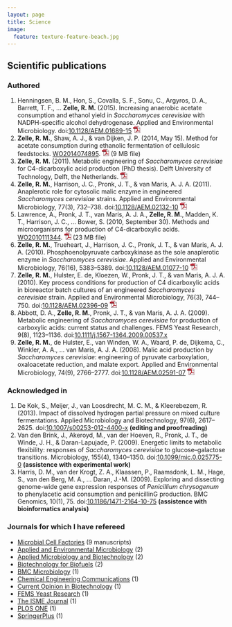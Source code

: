 ```yaml
---
layout: page
title: Science
image:
  feature: texture-feature-beach.jpg
---
```


## Scientific publications

### Authored
1. Henningsen, B. M., Hon, S., Covalla, S. F., Sonu, C., Argyros, D. A., Barrett, T. F., … **Zelle, R. M.** (2015). Increasing anaerobic acetate consumption and ethanol yield in *Saccharomyces cerevisiae* with NADPH-specific alcohol dehydrogenase. Applied and Environmental Microbiology. doi:[10.1128/AEM.01689-15](http://doi.org/10.1128/AEM.01689-15) [![PDF](/images/pdficon_small.png)](https://www.dropbox.com/s/2ulgjt1uvx9h3l6/Appl.%20Environ.%20Microbiol.-2015-Henningsen-AEM.01689-15.pdf?dl=0)
2. **Zelle, R. M.**, Shaw, A. J., & van Dijken, J. P. (2014, May 15). Method for acetate consumption during ethanolic fermentation of cellulosic feedstocks. [WO2014074895](http://www.google.com/patents/WO2014074895A2). [![PDF](/images/pdficon_small.png)](https://www.dropbox.com/s/1jfwfg0rxhicc5w/WO2014074895A2.pdf?dl=0) (9 MB file)
3. **Zelle, R. M.** (2011). Metabolic engineering of *Saccharomyces cerevisiae* for C4-dicarboxylic acid production (PhD thesis). Delft University of Technology, Delft, the Netherlands. [![PDF](/images/pdficon_small.png)](https://dl.dropboxusercontent.com/u/222120/PhD_Thesis_Rintze_M._Zelle.pdf)
4. **Zelle, R. M.**, Harrison, J. C., Pronk, J. T., & van Maris, A. J. A. (2011). Anaplerotic role for cytosolic malic enzyme in engineered *Saccharomyces cerevisiae* strains. Applied and Environmental Microbiology, 77(3), 732–738. doi:[10.1128/AEM.02132-10](http://dx.doi.org/10.1128/AEM.02132-10) [![PDF](/images/pdficon_small.png)](https://dl.dropboxusercontent.com/u/222120/Zelle%20et%20al.%20-%202011%20-%20Anaplerotic%20Role%20for%20Cytosolic%20Malic%20Enzyme%20in%20Eng.pdf)
5. Lawrence, A., Pronk, J. T., van Maris, A. J. A., **Zelle, R. M.**, Madden, K. T., Harrison, J. C., … Bower, S. (2010, September 30). Methods and microorganisms for production of C4-dicarboxylic acids. [WO2010111344](http://www.google.com/patents/WO2010111344A2). [![PDF](/images/pdficon_small.png)](https://dl.dropboxusercontent.com/u/222120/WO2010111344A2.pdf) (23 MB file)
6. **Zelle, R. M.**, Trueheart, J., Harrison, J. C., Pronk, J. T., & van Maris, A. J. A. (2010). Phosphoenolpyruvate carboxykinase as the sole anaplerotic enzyme in *Saccharomyces cerevisiae*. Applied and Environmental Microbiology, 76(16), 5383–5389. doi:[10.1128/AEM.01077-10](http://dx.doi.org/10.1128/AEM.01077-10) [![PDF](/images/pdficon_small.png)](https://dl.dropboxusercontent.com/u/222120/Zelle%20et%20al.%20-%202010%20-%20Phosphoenolpyruvate%20Carboxykinase%20as%20the%20Sole%20Anap.pdf)
7. **Zelle, R. M.**, Hulster, E. de, Kloezen, W., Pronk, J. T., & van Maris, A. J. A. (2010). Key process conditions for production of C4 dicarboxylic acids in bioreactor batch cultures of an engineered *Saccharomyces cerevisiae* strain. Applied and Environmental Microbiology, 76(3), 744–750. doi:[10.1128/AEM.02396-09](http://dx.doi.org/10.1128/AEM.02396-09) [![PDF](/images/pdficon_small.png)](https://dl.dropboxusercontent.com/u/222120/Zelle%20et%20al.%20-%202010%20-%20Key%20Process%20Conditions%20for%20Production%20of%20C4%20Dicarb.pdf)
8. Abbott, D. A., **Zelle, R. M.**, Pronk, J. T., & van Maris, A. J. A. (2009). Metabolic engineering of *Saccharomyces cerevisiae* for production of carboxylic acids: current status and challenges. FEMS Yeast Research, 9(8), 1123–1136. doi:[10.1111/j.1567-1364.2009.00537.x](http://dx.doi.org/10.1111/j.1567-1364.2009.00537.x)
9. **Zelle, R. M.**, de Hulster, E., van Winden, W. A., Waard, P. de, Dijkema, C., Winkler, A. A., … van Maris, A. J. A. (2008). Malic acid production by *Saccharomyces cerevisiae*: engineering of pyruvate carboxylation, oxaloacetate reduction, and malate export. Applied and Environmental Microbiology, 74(9), 2766–2777. doi:[10.1128/AEM.02591-07](http://dx.doi.org/10.1128/AEM.02591-07) [![PDF](/images/pdficon_small.png)](https://dl.dropboxusercontent.com/u/222120/Zelle%20et%20al.%20-%202008%20-%20Malic%20Acid%20Production%20by%20Saccharomyces%20cerevisiae.pdf)

### Acknowledged in

1. De Kok, S., Meijer, J., van Loosdrecht, M. C. M., & Kleerebezem, R. (2013). Impact of dissolved hydrogen partial pressure on mixed culture fermentations. Applied Microbiology and Biotechnology, 97(6), 2617–2625. doi:[10.1007/s00253-012-4400-x](http://dx.doi.org/10.1007/s00253-012-4400-x) **(editing and proofreading)**
2. Van den Brink, J., Akeroyd, M., van der Hoeven, R., Pronk, J. T., de Winde, J. H., & Daran-Lapujade, P. (2009). Energetic limits to metabolic flexibility: responses of *Saccharomyces cerevisiae* to glucose–galactose transitions. Microbiology, 155(4), 1340–1350. doi:[10.1099/mic.0.025775-0](http://dx.doi.org/10.1099/mic.0.025775-0) **(assistence with experimental work)**
3. Harris, D. M., van der Krogt, Z. A., Klaassen, P., Raamsdonk, L. M., Hage, S., van den Berg, M. A., … Daran, J.-M. (2009). Exploring and dissecting genome-wide gene expression responses of *Penicillium chrysogenum* to phenylacetic acid consumption and penicillinG production. BMC Genomics, 10(1), 75. doi:[10.1186/1471-2164-10-75](http://dx.doi.org/10.1186/1471-2164-10-75) **(assistence with bioinformatics analysis)**

### Journals for which I have refereed

* [Microbial Cell Factories](http://www.microbialcellfactories.com/) (9 manuscripts)
* [Applied and Environmental Microbiology](http://aem.asm.org/) (2)
* [Applied Microbiology and Biotechnology](http://link.springer.com/journal/253) (2)
* [Biotechnology for Biofuels](http://www.biotechnologyforbiofuels.com/) (2)
* [BMC Microbiology](http://www.biomedcentral.com/bmcmicrobiol) (1)
* [Chemical Engineering Communications](http://www.tandfonline.com/loi/gcec20) (1)
* [Current Opinion in Biotechnology](http://www.sciencedirect.com/science/journal/09581669) (1)
* [FEMS Yeast Research](http://onlinelibrary.wiley.com/journal/10.1111/%28ISSN%291567-1364) (1)
* [The ISME Journal](http://www.nature.com/ismej) (1)
* [PLOS ONE](http://www.plosone.org/) (1)
* [SpringerPlus](http://www.springerplus.com/) (1)
